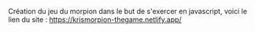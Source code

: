 Création du jeu du morpion dans le but de s'exercer en javascript, voici le 
lien du site : https://krismorpion-thegame.netlify.app/
